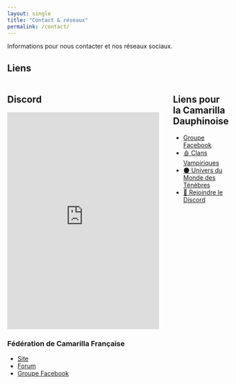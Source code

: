 ```yaml
---
layout: single
title: "Contact & réseaux"
permalink: /contact/
---
```

Informations pour nous contacter et nos réseaux sociaux.

## Liens
<div style="display: grid; grid-template-columns: 1fr 1fr; gap: 2rem;">

  <!-- Colonne Widget Discord -->
  <div>
    <h2>Discord</h2>
<iframe src="https://discord.com/widget?id=626455168116064297&theme=dark" width="350" height="500" allowtransparency="true" frameborder="0" sandbox="allow-popups allow-popups-to-escape-sandbox allow-same-origin allow-scripts"></iframe>
  </div>

  <!-- Colonne Liens utiles -->
  <div>
    <h2>Liens pour la Camarilla Dauphinoise</h2>
    <ul>
      <li><a href="[/rules/](https://www.facebook.com/camarilla.dauphinoise)">Groupe Facebook</a></li>
      <li><a href="/clans/">🩸 Clans Vampiriques</a></li>
      <li><a href="/univers/">🌑 Univers du Monde des Ténèbres</a></li>
      <li><a href="https://discord.gg/TON_INVITE" target="_blank">💬 Rejoindre le Discord</a></li>
    </ul>
  </div>
</div>


  
  

### Fédération de Camarilla Française

- [Site](https://camarilla-fr.com/)
- [Forum](http://www.camarilla-fr.com/forum/index.php)
- [Groupe Facebook](https://www.facebook.com/Federation.Camarilla.France/)


